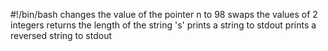 #!/bin/bash
changes the value of the pointer n to 98
swaps the values of 2 integers
returns the length of the string 's'
prints a string to stdout
prints a reversed string to stdout
